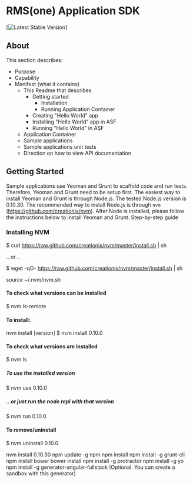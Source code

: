RMS(one) Application SDK
===

[![Latest Stable Version](http://img.shields.io/badge/Latest%20Stable-0.0.1-blue.svg)]

## About

This section describes:

+ Purpose
+ Capability
+ Manifest (what it contains)
    - This Readme that describes
        - Getting started
            + Installation
            + Running Application Container
        - Creating "Hello World" app
        - Installing "Hello World" app in ASF
        - Running "Hello World" in ASF
    - Application Container
    - Sample applications
    - Sample applications unit tests
    - Direction on how to view API documentation

## Getting Started
Sample applications use Yeoman and Grunt to scaffold code and run tests. Therefore, Yeoman and Grunt need to be setup first. The easiest way to install Yeoman and Grunt is through Node.js. The tested Node.js version is 0.10.30. The recommended way to install Node.js is through `nvm` (https://github.com/creationix/nvm). After Node is installed, please follow the instructions below to install Yeoman and Grunt.
Step-by-step guide

### Installing NVM

$ curl https://raw.github.com/creationix/nvm/master/install.sh | sh

.. or ..

$ wget -qO- https://raw.github.com/creationix/nvm/master/install.sh | sh


source  ~/.nvm/nvm.sh
#### To check what versions can be installed
$ nvm ls-remote

#### To install:
nvm install [version]
$ nvm install 0.10.0

#### To check what versions are installed
$ nvm ls

##### To use the installed version
$ nvm use 0.10.0
##### .. or just run the node repl with that version
$ nvm run 0.10.0

#### To remove/uninstall
$ nvm uninstall 0.10.0

nvm install 0.10.30
npm update -g npm
npm install
npm install -g grunt-cli
npm install bower
bower install
npm install -g protractor
npm install -g yo
npm install -g generator-angular-fullstack (Optional. You can create a sandbox with this generator)

